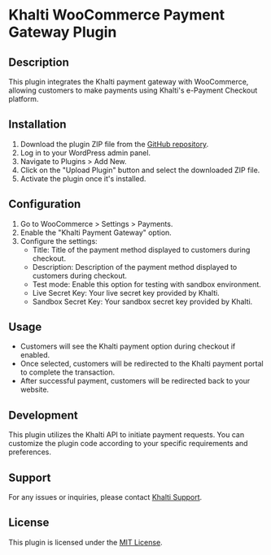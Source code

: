# Khalti WooCommerce Payment Gateway Plugin

## Description

This plugin integrates the Khalti payment gateway with WooCommerce, allowing customers to make payments using Khalti's e-Payment Checkout platform. 

## Installation

1. Download the plugin ZIP file from the [GitHub repository](https://github.com/mahendrajungthapa/khalti).
2. Log in to your WordPress admin panel.
3. Navigate to Plugins > Add New.
4. Click on the "Upload Plugin" button and select the downloaded ZIP file.
5. Activate the plugin once it's installed.

## Configuration

1. Go to WooCommerce > Settings > Payments.
2. Enable the "Khalti Payment Gateway" option.
3. Configure the settings:
   - Title: Title of the payment method displayed to customers during checkout.
   - Description: Description of the payment method displayed to customers during checkout.
   - Test mode: Enable this option for testing with sandbox environment.
   - Live Secret Key: Your live secret key provided by Khalti.
   - Sandbox Secret Key: Your sandbox secret key provided by Khalti.

## Usage

- Customers will see the Khalti payment option during checkout if enabled.
- Once selected, customers will be redirected to the Khalti payment portal to complete the transaction.
- After successful payment, customers will be redirected back to your website.

## Development

This plugin utilizes the Khalti API to initiate payment requests. You can customize the plugin code according to your specific requirements and preferences. 

## Support

For any issues or inquiries, please contact [Khalti Support](https://khalti.com/contact-us/).

## License

This plugin is licensed under the [MIT License](LICENSE).


